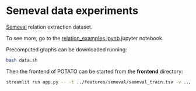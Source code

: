 # Semeval data experiments

[Semeval](https://paperswithcode.com/sota/relation-extraction-on-semeval-2010-task-8) relation extraction dataset.

To see more, go to the [relation_examples.ipynb](https://github.com/adaamko/POTATO/blob/main/notebooks/relation_examples.ipynb) jupyter notebook.

Precomputed graphs can be downloaded running:

```bash
bash data.sh
```

Then the frontend of POTATO can be started from the __frontend__ directory:

```bash
streamlit run app.py -- -t ../features/semeval/semeval_train.tsv -v ../features/semeval/semeval_val.tsv
```
